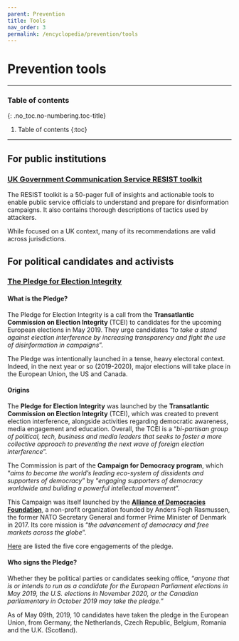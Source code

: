 ```yaml
---
parent: Prevention
title: Tools
nav_order: 3
permalink: /encyclopedia/prevention/tools
---
```


# Prevention tools

- - -

### Table of contents
{: .no_toc.no-numbering.toc-title}

1. Table of contents
{:toc}

- - -

## For public institutions

### [UK Government Communication Service RESIST toolkit](https://gcs.civilservice.gov.uk/wp-content/uploads/2019/03/RESIST_Toolkit.pdf)

The RESIST toolkit is a 50-pager full of insights and actionable tools to enable public service officials to understand and prepare for disinformation campaigns. It also contains thorough descriptions of tactics used by attackers.

While focused on a UK context, many of its recommendations are valid across jurisdictions.


## For political candidates and activists

### [The Pledge for Election Integrity](https://electionpledge.org/)

#### What is the Pledge?

The Pledge for Election Integrity is a call from the  **Transatlantic Commission on Election Integrity** (TCEI) to candidates for the upcoming European elections in May 2019. They urge candidates “_to take a stand against election interference by increasing transparency and fight the use of disinformation in campaigns_”.

The Pledge was intentionally launched in a tense, heavy electoral context. Indeed, in the next year or so (2019-2020), major elections will take place in the European Union, the US and Canada.

#### Origins

The **Pledge for Election Integrity** was launched by the **Transatlantic Commission on Election Integrity** (TCEI), which was created to prevent election interference, alongside activities regarding democratic awareness, media engagement and education. Overall, the TCEI is a “_bi-partisan group of political, tech, business and media leaders that seeks to foster a more collective approach to preventing the next wave of foreign election interference_”.

The Commission is part of the **Campaign for Democracy program**, which “_aims to become the world’s leading eco-system of dissidents and supporters of democracy_” by “_engaging supporters of democracy worldwide and building a powerful intellectual movement_”.

This Campaign was itself launched by the [**Alliance of Democracies Foundation**](http://www.allianceofdemocracies.org/),  a non-profit organization founded by Anders Fogh Rasmussen, the former NATO Secretary General and former Prime Minister of Denmark in 2017. Its core mission is “_the advancement of democracy and free markets across the globe_”.

[Here](https://electionpledge.org/#) are listed the five core engagements of the pledge.

#### Who signs the Pledge?

Whether they be political parties or candidates seeking office, “_anyone that is or intends to run as a candidate for the European Parliament elections in May 2019, the U.S. elections in November 2020, or the Canadian parliamentary in October 2019 may take the pledge._”

As of May 09th, 2019, 10 candidates have taken the pledge in the European Union, from Germany, the Netherlands, Czech Republic, Belgium, Romania and the U.K. (Scotland).
